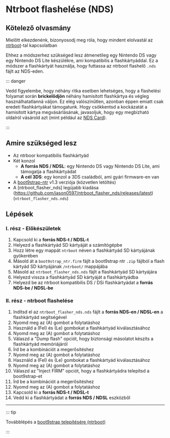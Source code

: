 # Ntrboot flashelése (NDS)

## Kötelező olvasmány

Mielőtt elkezdenénk, bizonyosodj meg róla, hogy mindent elolvastál az [ntrboot](ntrboot)-tal kapcsolatban

Ehhez a módszerhez szükséged lesz átmenetileg egy Nintendo DS vagy egy Nintendo DS Lite készülékre, ami kompatibilis a flashkártyáddal. Ez a módszer a flashkártyát használja, hogy futtassa az ntrboot flashelő `.nds` fájlt az NDS-eden.

::: danger

Vedd figyelembe, hogy néhány ritka esetben lehetséges, hogy a flashelési folyamat során **brickelődjön** néhány hamisított flashkártya és végleg használhatatlanná váljon. Ez elég valószínűtlen, azonban éppen emiatt csak eredeti flashkártyákat támogatunk. Hogy csökkentsd a kockázatát a hamisított kártya megvásárlásának, javasoljuk, hogy egy megbízható oldalról vásárold azt (mint például az [NDS Card](https://www.nds-card.com/)).

:::

## Amire szükséged lesz

- Az ntrboor kompatibilis flashkártyád
- Két konzol
  - **A forrás NDS / NDSL**: egy Nintendo DS vagy Nintendo DS Lite, ami támogatja a flashkártyádat
  - **A cél 3DS**: egy konzol a 3DS családból, ami gyári firmware-en van
- A [boot9strap-ntr](https://github.com/SciresM/boot9strap/releases/download/1.3/boot9strap-1.3-ntr.zip) v1.3 verziója (közvetlen letöltés)
- A [ntrboot_flasher_nds] legújabb kiadása (https://github.com/jason0597/ntrboot_flasher_nds/releases/latest) (`ntrboot_flasher_nds.nds`)

## Lépések

### I. rész - Előkészületek

1. Kapcsold ki a **forrás NDS-t / NDSL-t**
2. Helyezd a flashkártyád SD kártyáját a számítógépbe
3. Hozz létre egy mappát `ntrboot` néven a flashkártyád SD kártyájának gyökerében
4. Másold át a `boot9strap_ntr.firm` fájlt a boot9strap ntr `.zip` fájlból a flash kártyád SD kártyájának `/ntrboot/` mappájába
5. Másold az `ntrboot_flasher_nds.nds` fájlt a flashkártyád SD kártyájára
6. Helyezd vissza a flashkártyád SD kártyáját a flashkártyádba
7. Helyezd be az ntrboot kompatibilis DS / DSi flashkártyádat a **forrás NDS-be / NDSL-be**

### II. rész - ntrboot flashelése

1. Indítsd el az `ntrboot_flasher_nds.nds` fájlt a **forrás NDS-en / NDSL-en** a flashkártyád segítségével
2. Nyomd meg az (A) gombot a folytatáshoz
3. Használd a (Fel) és (Le) gombokat a flashkártyád kiválasztásához
4. Nyomd meg az (A) gombot a folytatáshoz
5. Válaszd a "Dump flash" opciót, hogy biztonsági másolatot készíts a flashkártyád memóriájáról
6. Írd be a kombinációt a megerősítéshez
7. Nyomd meg az (A) gombot a folytatáshoz
8. Használd a (Fel) és (Le) gombokat a flashkártyád kiválasztásához
9. Nyomd meg az (A) gombot a folytatáshoz
10. Válaszd az "Inject FIRM" opciót, hogy a flashkártyádra telepítsd a boot9strap-et
11. Írd be a kombinációt a megerősítéshez
12. Nyomd meg az (A) gombot a folytatáshoz
13. Kapcsold ki a **forrás NDS-t / NDSL-t**
14. Vedd ki a flashkártyádat a **forrás NDS / NDSL** eszközből

___

::: tip

Továbblépés a [boot9strap telepítésére (ntrboot)](installing-boot9strap-\(ntrboot\))

:::
